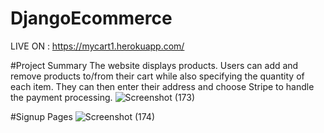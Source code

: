 # DjangoEcommerce
LIVE ON : https://mycart1.herokuapp.com/

#Project Summary
The website displays products. Users can add and remove products to/from their cart while also specifying the quantity of each item. They can then enter their address and choose Stripe to handle the payment processing.
![Screenshot (173)](https://user-images.githubusercontent.com/85088233/200908804-8d6f6e29-8ff9-4670-b189-c214ac26eff0.png)

#Signup Pages
![Screenshot (174)](https://user-images.githubusercontent.com/85088233/200909395-e71dcc28-22ab-4489-b5ea-08543bcb8ed9.png)
